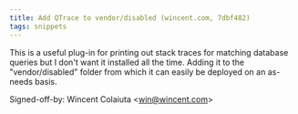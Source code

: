 ```yaml
---
title: Add QTrace to vendor/disabled (wincent.com, 7dbf482)
tags: snippets
---
```


This is a useful plug-in for printing out stack traces for matching database queries but I don't want it installed all the time. Adding it to the "vendor/disabled" folder from which it can easily be deployed on an as-needs basis.

Signed-off-by: Wincent Colaiuta &lt;win@wincent.com&gt;
